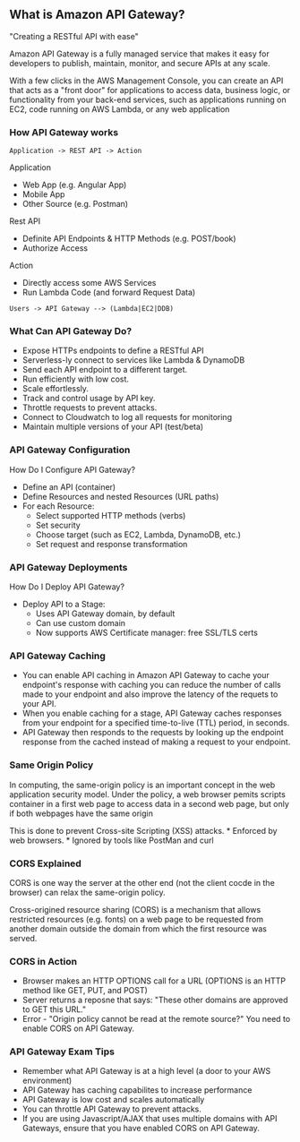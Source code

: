 ## What is Amazon API Gateway?

"Creating a RESTful API with ease"

Amazon API Gateway is a fully managed service that makes it easy for developers to publish, maintain, monitor, and secure APIs at any scale.

With a few clicks in the AWS Management Console, you can create an API that acts as a "front door" for applications to access data, business logic, or functionality from your back-end services, such as applications running on EC2, code running on AWS Lambda, or any web application

### How API Gateway works

```Application -> REST API -> Action```

Application 
* Web App (e.g. Angular App)
* Mobile App
* Other Source (e.g. Postman)

Rest API
* Definite API Endpoints & HTTP Methods (e.g. POST/book)
* Authorize Access

Action
* Directly access some AWS Services
* Run Lambda Code (and forward Request Data)

```Users -> API Gateway --> (Lambda|EC2|DDB)```

### What Can API Gateway Do?
* Expose HTTPs endpoints to define a RESTful API
* Serverless-ly connect to services like Lambda & DynamoDB
* Send each API endpoint to a different target.
* Run efficiently with low cost.
* Scale effortlessly.
* Track and control usage by API key.
* Throttle requests to prevent attacks.
* Connect to Cloudwatch to log all requests for monitoring 
* Maintain multiple versions of your API (test/beta)

### API Gateway Configuration

How Do I Configure API Gateway?
* Define an API (container)
* Define Resources and nested Resources (URL paths)
* For each Resource: 
    * Select supported HTTP methods (verbs)
    * Set security
    * Choose target (such as EC2, Lambda, DynamoDB, etc.)
    * Set request and response transformation

### API Gateway Deployments
How Do I Deploy API Gateway?
* Deploy API to a Stage:
    * Uses API Gateway domain, by default
    * Can use custom domain
    * Now supports AWS Certificate manager: free SSL/TLS certs

### API Gateway Caching

* You can enable API caching in Amazon API Gateway to cache your endpoint's response with caching you can reduce the number of calls made to your endpoint and also improve the latency of the requets to your API. 
* When you enable caching for a stage, API Gateway caches responses from your endpoint for a specified time-to-live (TTL) period, in seconds.
* API Gateway then responds to the requests by looking up the endpoint response from the cached instead of making a request to your endpoint.

### Same Origin Policy

In computing, the same-origin policy is an important concept in the web application security model. Under the policy, a web browser pemits scripts container in a first web page to access data in a second web page, but only if both webpages have the same origin

This is done to prevent Cross-site Scripting (XSS) attacks.
    * Enforced by web browsers.
    * Ignored by tools like PostMan and curl

### CORS Explained 
CORS is one way the server at the other end (not the client cocde in the browser) can relax the same-origin policy.

Cross-origined resource sharing (CORS) is a mechanism that allows restricted resources (e.g. fonts) on a web page to be requested from another domain outside the domain from which the first resource was served.

### CORS in Action
* Browser makes an HTTP OPTIONS call for a URL (OPTIONS is an HTTP method like GET, PUT, and POST)
* Server returns a reposne that says:
"These other domains are approved to GET this URL."
* Error - "Origin policy cannot be read at the remote source?" You need to enable CORS on API Gateway.


### API Gateway Exam Tips
* Remember what API Gateway is at a high level (a door to your AWS environment)
* API Gateway has caching capabilites to increase performance
* API Gateway is low cost and scales automatically
* You can throttle API Gateway to prevent attacks.
* If you are using Javascript/AJAX that uses multiple domains with API Gateways, ensure that you have enabled CORS on API Gateway.